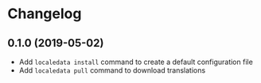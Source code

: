 # Changelog

## 0.1.0 (2019-05-02)

- Add `localedata install` command to create a default configuration file
- Add `localedata pull` command to download translations
